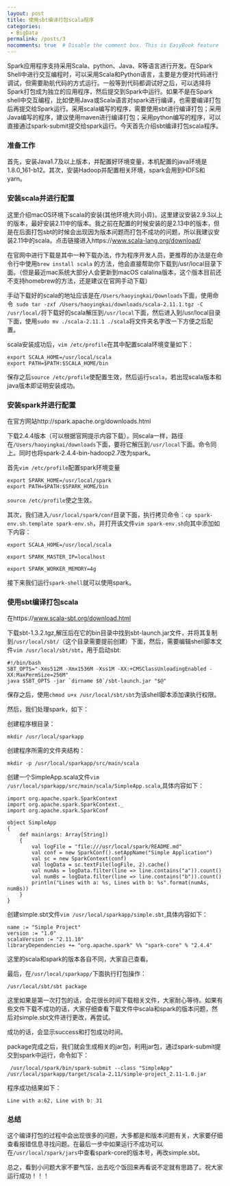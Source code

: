 ```yaml
---
layout: post
title: 使用sbt编译打包scala程序
categories: 
 - BigData
permalink: /posts/3
nocomments: true  # Disable the comment box. This is EasyBook feature
---
```


Spark应用程序支持采用Scala、python、Java、R等语言进行开发。在Spark Shell中进行交互编程时，可以采用Scala和Python语言，主要是方便对代码进行调试，但需要助航代码的方式运行。一般等到代码都调试好之后，可以选择将Spark打包成为独立的应用程序，然后提交到Spark中运行。如果不是在Spark shell中交互编程，比如使用Java或Scala语言对spark进行编译，也需要编译打包后再提交给Spark运行。采用scala编写的程序，需要使用sbt进行编译打包；采用Java编写的程序，建议使用maven进行编译打包；采用python编写的程序，可以直接通过spark-submit提交给spark运行。今天首先介绍sbt编译打包scala程序。

### 准备工作 ###

首先，安装Java1.7及以上版本，并配置好环境变量，本机配置的java环境是1.8.0_161-b12。其次，安装Hadoop并配置相关环境，spark会用到HDFS和yarn。

### 安装scala并进行配置 ###

这里介绍macOS环境下scala的安装(其他环境大同小异)。这里建议安装2.9.3以上的版本，最好安装2.11中的版本。我之前在配置的时候安装的是2.13中的版本，但是在后面打包sbt的时候会出现因为版本问题而打包不成功的问题，所以我建议安装2.11中的scala。点击链接进入https://www.scala-lang.org/download/

在官网中进行下载是其中一种下载办法，作为程序开发人员，更推荐的办法是在命令行中使用`brew install scala` 的方法，他会直接帮助你下载到/usr/local目录下面。（但是最近mac系统大部分人会更新到macOS calalina版本，这个版本目前还不支持homebrew的方法，还是建议在官网手动下载）

手动下载好的scala的地址应该是在`/Users/haoyingkai/Downloads`下面，使用命令` sudo tar -zxf /Users/haoyingkai/downloads/scala-2.11.1.tgz -C /usr/local/`将下载好的scala解压到`/usr/local`下面，然后进入到/usr/local目录下面，使用`sudo mv ./scala-2.11.1 ./scala`将文件夹名字改一下方便之后配置。

scala安装成功后，`vim /etc/profile`在其中配置scala环境变量如下：

```
export SCALA_HOME=/usr/local/scala
export PATH=$PATH:$SCALA_HOME/bin
```

保存之后`source /etc/profile`使配置生效，然后运行`scala`，若出现scala版本和java版本即证明安装成功。

### 安装spark并进行配置 

在官方网站http://spark.apache.org/downloads.html

下载2.4.4版本（可以根据官网提示内容下载）。同scala一样，路径在`/Users/haoyingkai/downloads`下面，要将它解压到`/usr/local`下面。命令同上。同时也将spark-2.4.4-bin-hadoop2.7改为spark。

首先`vim /etc/profile`配置spark环境变量

```
export SPARK_HOME=/usr/local/spark
export PATH=$PATH:$SPARK_HOME/bin
```

`source /etc/profile`使之生效。

其次，我们进入`/usr/local/spark/conf`目录下面，执行拷贝命令：`cp spark-env.sh.template spark-env.sh`，并打开该文件`vim spark-env.sh`向其中添加如下内容：

```
export SCALA_HOME=/usr/local/scala

export SPARK_MASTER_IP=localhost

export SPARK_WORKER_MEMORY=4g
```

接下来我们运行`spark-shell`就可以使用spark。

### 使用sbt编译打包scala ###

在https://www.scala-sbt.org/download.html

下载sbt-1.3.2.tgz,解压后在它的bin目录中找到sbt-launch.jar文件，并将其复制到`/usr/local/sbt/`（这个目录需要提前创建）下面，然后，需要编辑shell脚本文件`vim /usr/local/sbt/sbt`，用于启动sbt:

```
#!/bin/bash
SBT_OPTS="-Xms512M -Xmx1536M -Xss1M -XX:+CMSClassUnloadingEnabled -XX:MaxPermSize=256M"
java $SBT_OPTS -jar `dirname $0`/sbt-launch.jar "$@" 
```

保存之后，使用`chmod u+x /usr/local/sbt/sbt`为该shell脚本添加课执行权限。

然后，我们处理spark，如下：

创建程序根目录：

`mkdir /usr/local/sparkapp`

创建程序所需的文件夹结构：

`mkdir -p /usr/local/sparkapp/src/main/scala`

创建一个SimpleApp.scala文件`vim /usr/local/sparkapp/src/main/scala/SimpleApp.scala`,具体内容如下：

```
import org.apache.spark.SparkContext
import org.apache.spark.SparkContext._
import org.apache.spark.SparkConf

object SimpleApp
{
    def main(args: Array[String])
    {
        val logFile = "file:///usr/local/spark/README.md"
        val conf = new SparkConf().setAppName("Simple Application")
        val sc = new SparkContext(conf)
        val logData = sc.textFile(logFile, 2).cache()
        val numAs = logData.filter(line => line.contains("a")).count()
        val numBs = logData.filter(line => line.contains("b")).count()
        println("Lines with a: %s, Lines with b: %s".format(numAs, numBs))
    }
}
```

创建simple.sbt文件`vim /usr/local/sparkapp/simple.sbt`,具体内容如下：

```
name := "Simple Project"
version := "1.0"
scalaVersion := "2.11.10"
libraryDependencies += "org.apache.spark" %% "spark-core" % "2.4.4"
```

这里的scala和spark的版本各自不同，大家自己查看。

最后，在`/usr/local/sparkapp/`下面执行打包操作：

`/usr/local/sbt/sbt package`

这里如果是第一次打包的话，会花很长时间下载相关文件，大家耐心等待。如果有些文件下载不成功的话，大家仔细查看下载文件中scala和spark的版本问题，然后对simple.sbt文件进行更改，再尝试。

成功的话，会显示success和打包成功时间。

package完成之后，我们就会生成相关的jar包，利用jar包，通过spark-submit提交到spark中运行，命令如下：

` /usr/local/spark/bin/spark-submit --class "SimpleApp" /usr/local/sparkapp/target/scala-2.11/simple-project_2.11-1.0.jar`

程序成功结果如下：

`Line with a:62, Line with b: 31`

### 总结

这个编译打包的过程中会出现很多的问题，大多都是和版本问题有关，大家要仔细查看报错信息寻找问题。在最后一步中如果运行不成功可以在`/usr/local/spark/jars`中查看spark-core的版本号，再改simple.sbt。

总之，看到小问题大家不要气馁，出去吃个饭回来再看说不定就有思路了。祝大家运行成功！！！

